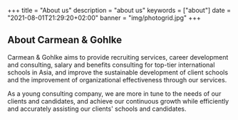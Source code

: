 +++
title = "About us"
description = "about us"
keywords = ["about"]
date = "2021-08-01T21:29:20+02:00"
banner = "img/photogrid.jpg" 
+++

## About Carmean & Gohlke

Carmean & Gohlke aims to provide recruiting services, career development and consulting, salary and benefits consulting for top-tier international schools in Asia, and improve the sustainable development of client schools and the improvement of organizational effectiveness through our services.

As a young consulting company, we are more in tune to the needs of our clients and candidates, and achieve our continuous growth while efficiently and accurately assisting our clients' schools and candidates.
